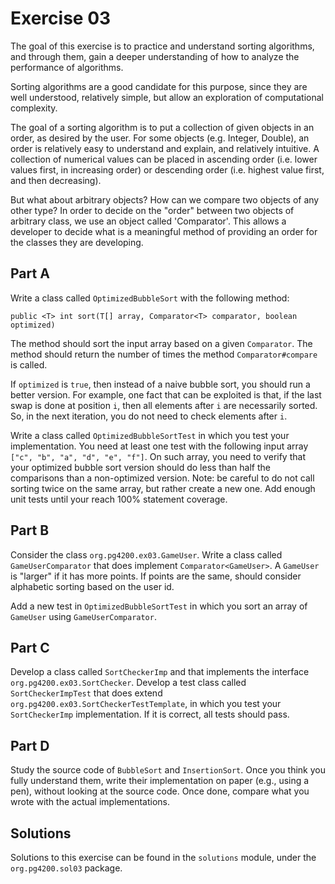# Exercise 03

The goal of this exercise is to practice and understand sorting algorithms, and through them, 
gain a deeper understanding of how to analyze the performance of algorithms. 

Sorting algorithms are a good candidate for this purpose, since they are well 
understood, relatively simple, but allow an exploration of computational complexity. 

The goal of a sorting algorithm is to put a collection of given objects in an order, as 
desired by the user. For some objects (e.g. Integer, Double), an order is relatively easy
to understand and explain, and relatively intuitive. A collection of numerical values can be
placed in ascending order (i.e. lower values first, in increasing order) or descending order
(i.e. highest value first, and then decreasing).

But what about arbitrary objects? How can we compare two objects of any other type? In order to 
decide on the "order" between two objects of arbitrary class, we use an object called 'Comparator'.
This allows a developer to decide what is a meaningful method of providing an order
for the classes they are developing.

## Part A

Write a class called `OptimizedBubbleSort` with the following method:

`public <T> int sort(T[] array, Comparator<T> comparator, boolean optimized)`

The method should sort the input array based on a given `Comparator`.
The method should return the number of times the  method `Comparator#compare` is called.

If `optimized` is `true`, then instead of a naive bubble sort, you should run a better version.
For example, one fact that can be exploited is that, if the last swap is done at position `i`, then 
all elements after `i` are necessarily sorted. 
So, in the next iteration, you do not need to check elements after `i`.
 
 
Write a class called `OptimizedBubbleSortTest` in which you test your implementation.
You need at least one test with the following input array `["c", "b", "a", "d", "e", "f"]`.
On such array, you need to verify that your optimized bubble sort version should do less than
half the comparisons than a non-optimized version.
Note: be careful to do not call sorting twice on the same array, but rather create a new one. 
Add enough unit tests until your reach 100% statement coverage.  


## Part B

Consider the class `org.pg4200.ex03.GameUser`.
Write a class called `GameUserComparator` that does 
implement `Comparator<GameUser>`.
A `GameUser` is "larger" if it has more points.
If points are the same, should consider alphabetic sorting
based on the user id. 

Add a new test in `OptimizedBubbleSortTest` in which you 
sort an array of `GameUser` using `GameUserComparator`.

## Part C

Develop a class called `SortCheckerImp` and that implements 
the interface `org.pg4200.ex03.SortChecker`.
Develop a test class called `SortCheckerImpTest` that
does extend `org.pg4200.ex03.SortCheckerTestTemplate`,
in which you test your `SortCheckerImp` implementation.
If it is correct, all tests should pass.

## Part D

Study the source code of `BubbleSort` and `InsertionSort`.
Once you think you fully understand them, write their implementation
on paper (e.g., using a pen), without looking at the source code.
Once done, compare what you wrote with the actual implementations. 



## Solutions

Solutions to this exercise can be found in the `solutions`
module, under the `org.pg4200.sol03` package.
